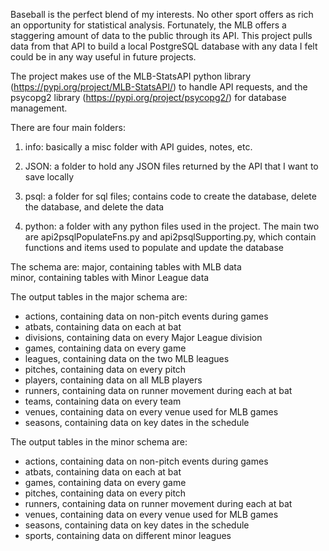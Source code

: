 Baseball is the perfect blend of my interests. No other sport offers as rich an opportunity for statistical analysis. Fortunately, the MLB offers a staggering amount of data to the public through its API. This project pulls data from that API to build a local PostgreSQL database with any data I felt could be in any way useful in future projects.

The project makes use of the MLB-StatsAPI python library (https://pypi.org/project/MLB-StatsAPI/) to handle API requests, and the psycopg2 library (https://pypi.org/project/psycopg2/) for database management.

There are four main folders:

  1. info: basically a misc folder with API guides, notes, etc.
  
  2. JSON: a folder to hold any JSON files returned by the API that I want to save locally

  3. psql: a folder for sql files; contains code to create the database, delete the database, and delete the data

  4. python: a folder with any python files used in the project. The main two are api2psqlPopulateFns.py and api2psqlSupporting.py, which contain functions and items used to populate and update the database

The schema are:
  major, containing tables with MLB data
  <br>
  minor, containing tables with Minor League data

The output tables in the major schema are:
<ul>
  <li>
  actions, containing data on non-pitch events during games
  </li>
  <li>
  atbats, containing data on each at bat
  </li>
  <li>
  divisions, containing data on every Major League division
  </li>
  <li>
  games, containing data on every game
  </li>
  <li>
  leagues, containing data on the two MLB leagues
  </li>
  <li>
  pitches, containing data on every pitch
  </li>
  <li>
  players, containing data on all MLB players
  </li>
  <li>
  runners, containing data on runner movement during each at bat
  </li>
  <li>
  teams, containing data on every team
  </li>
  <li>
  venues, containing data on every venue used for MLB games
  </li>
  <li>
  seasons, containing data on key dates in the schedule
  </li>
</ul>
The output tables in the minor schema are:
<ul>
  <li>
  actions, containing data on non-pitch events during games
  </li>
  <li>
  atbats, containing data on each at bat
  </li>
  <li>
  games, containing data on every game
  </li>
  <li>
  pitches, containing data on every pitch
  </li>
  <li>
  runners, containing data on runner movement during each at bat
  </li>
  <li>
  venues, containing data on every venue used for MLB games
  </li>
  <li>
  seasons, containing data on key dates in the schedule
  </li>
  <li>
  sports, containing data on different minor leagues
  </li>
</ul>


